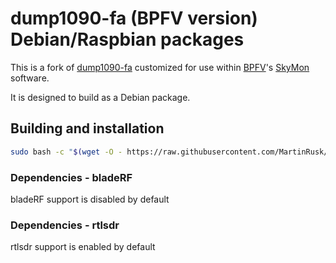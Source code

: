# dump1090-fa (BPFV version) Debian/Raspbian packages

This is a fork of [dump1090-fa](https://github.com/FlightAware/dump1090)
customized for use within [BPFV](http://bpfv.net)'s
[SkyMon](http://skymon.bpfv.de) software.

It is designed to build as a Debian package.

## Building and installation

```bash
sudo bash -c "$(wget -O - https://raw.githubusercontent.com/MartinRusk/dump1090/master/install-dump1090-fa.sh)"
```

### Dependencies - bladeRF

bladeRF support is disabled by default

### Dependencies - rtlsdr

rtlsdr support is enabled by default
